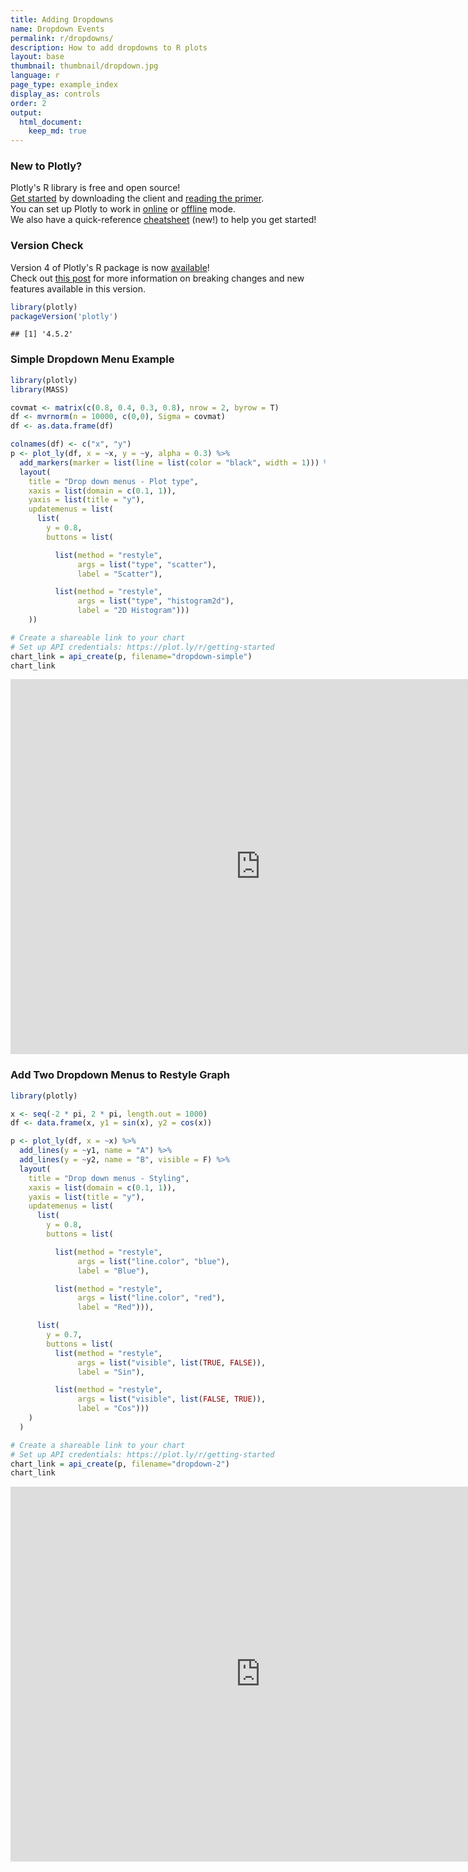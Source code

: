 ```yaml
---
title: Adding Dropdowns
name: Dropdown Events
permalink: r/dropdowns/
description: How to add dropdowns to R plots
layout: base
thumbnail: thumbnail/dropdown.jpg
language: r
page_type: example_index
display_as: controls
order: 2
output:
  html_document:
    keep_md: true
---
```



### New to Plotly?

Plotly's R library is free and open source!<br>
[Get started](https://plot.ly/r/getting-started/) by downloading the client and [reading the primer](https://plot.ly/r/getting-started/).<br>
You can set up Plotly to work in [online](https://plot.ly/r/getting-started/#hosting-graphs-in-your-online-plotly-account) or [offline](https://plot.ly/r/offline/) mode.<br>
We also have a quick-reference [cheatsheet](https://images.plot.ly/plotly-documentation/images/r_cheat_sheet.pdf) (new!) to help you get started!

### Version Check

Version 4 of Plotly's R package is now [available](https://plot.ly/r/getting-started/#installation)!<br>
Check out [this post](http://moderndata.plot.ly/upgrading-to-plotly-4-0-and-above/) for more information on breaking changes and new features available in this version.

```r
library(plotly)
packageVersion('plotly')
```

```
## [1] '4.5.2'
```
### Simple Dropdown Menu Example


```r
library(plotly)
library(MASS)

covmat <- matrix(c(0.8, 0.4, 0.3, 0.8), nrow = 2, byrow = T)
df <- mvrnorm(n = 10000, c(0,0), Sigma = covmat)
df <- as.data.frame(df)

colnames(df) <- c("x", "y")
p <- plot_ly(df, x = ~x, y = ~y, alpha = 0.3) %>%
  add_markers(marker = list(line = list(color = "black", width = 1))) %>%
  layout(
    title = "Drop down menus - Plot type",
    xaxis = list(domain = c(0.1, 1)),
    yaxis = list(title = "y"),
    updatemenus = list(
      list(
        y = 0.8,
        buttons = list(

          list(method = "restyle",
               args = list("type", "scatter"),
               label = "Scatter"),

          list(method = "restyle",
               args = list("type", "histogram2d"),
               label = "2D Histogram")))
    ))

# Create a shareable link to your chart
# Set up API credentials: https://plot.ly/r/getting-started
chart_link = api_create(p, filename="dropdown-simple")
chart_link
```

<iframe src="https://plot.ly/~RPlotBot/3294.embed" width="800" height="600" id="igraph" scrolling="no" seamless="seamless" frameBorder="0"> </iframe>

### Add Two Dropdown Menus to Restyle Graph


```r
library(plotly)

x <- seq(-2 * pi, 2 * pi, length.out = 1000)
df <- data.frame(x, y1 = sin(x), y2 = cos(x))

p <- plot_ly(df, x = ~x) %>%
  add_lines(y = ~y1, name = "A") %>%
  add_lines(y = ~y2, name = "B", visible = F) %>%
  layout(
    title = "Drop down menus - Styling",
    xaxis = list(domain = c(0.1, 1)),
    yaxis = list(title = "y"),
    updatemenus = list(
      list(
        y = 0.8,
        buttons = list(

          list(method = "restyle",
               args = list("line.color", "blue"),
               label = "Blue"),

          list(method = "restyle",
               args = list("line.color", "red"),
               label = "Red"))),

      list(
        y = 0.7,
        buttons = list(
          list(method = "restyle",
               args = list("visible", list(TRUE, FALSE)),
               label = "Sin"),

          list(method = "restyle",
               args = list("visible", list(FALSE, TRUE)),
               label = "Cos")))
    )
  )

# Create a shareable link to your chart
# Set up API credentials: https://plot.ly/r/getting-started
chart_link = api_create(p, filename="dropdown-2")
chart_link
```

<iframe src="https://plot.ly/~RPlotBot/3323.embed" width="800" height="600" id="igraph" scrolling="no" seamless="seamless" frameBorder="0"> </iframe>
